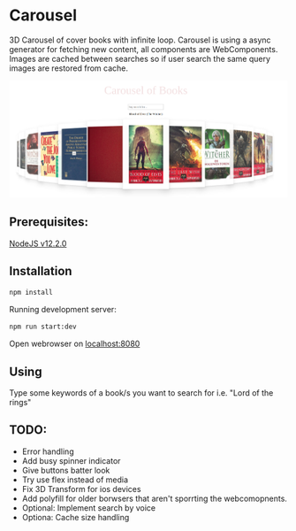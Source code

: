 # Carousel

3D Carousel of cover books with infinite loop. Carousel is using a async generator for fetching new content, all components are WebComponents. Images are cached between searches so if user search the same query images are restored from cache.

![](screen1.png)

## Prerequisites:

[NodeJS v12.2.0](https://nodejs.org/en/)

## Installation

```sh
npm install
```

Running development server:

```sh
npm run start:dev
```

Open webrowser on [localhost:8080](localhost:8080)

## Using

Type some keywords of a book/s you want to search for i.e. "Lord of the rings"

## TODO:

- Error handling
- Add busy spinner indicator
- Give buttons batter look
- Try use flex instead of media
- Fix 3D Transform for ios devices
- Add polyfill for older borwsers that aren't sporrting the webcomopnents.
- Optional: Implement search by voice
- Optiona: Cache size handling
